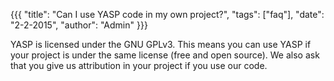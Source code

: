 {{{
  "title": "Can I use YASP code in my own project?",
  "tags": ["faq"],
  "date": "2-2-2015",
  "author": "Admin"
}}}

YASP is licensed under the GNU GPLv3. 
This means you can use YASP if your project is under the same license (free and open source).
We also ask that you give us attribution in your project if you use our code.